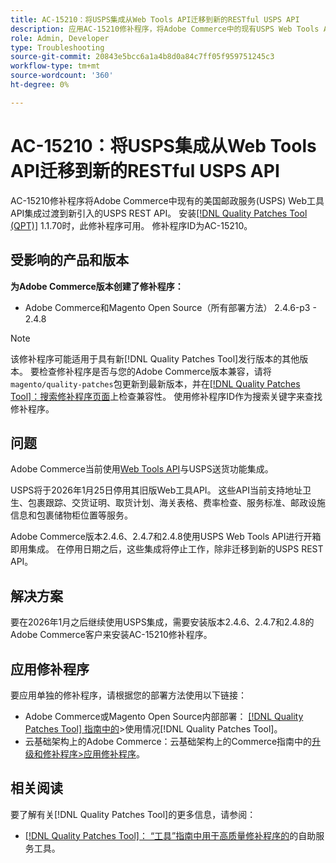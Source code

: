 ```yaml
---
title: AC-15210：将USPS集成从Web Tools API迁移到新的RESTful USPS API
description: 应用AC-15210修补程序，将Adobe Commerce中的现有USPS Web Tools API集成迁移到新引入的USPS REST API。
role: Admin, Developer
type: Troubleshooting
source-git-commit: 20843e5bcc6a1a4b8d0a84c7ff05f959751245c3
workflow-type: tm+mt
source-wordcount: '360'
ht-degree: 0%

---
```



# AC-15210：将USPS集成从Web Tools API迁移到新的RESTful USPS API

AC-15210修补程序将Adobe Commerce中现有的美国邮政服务(USPS) Web工具API集成过渡到新引入的USPS REST API。 安装[[!DNL Quality Patches Tool (QPT)]](/help/tools/quality-patches-tool/quality-patches-tool-to-self-serve-quality-patches.md) 1.1.70时，此修补程序可用。 修补程序ID为AC-15210。

## 受影响的产品和版本

**为Adobe Commerce版本创建了修补程序：**

* Adobe Commerce和Magento Open Source（所有部署方法） 2.4.6-p3 - 2.4.8

>[!NOTE]
>
>该修补程序可能适用于具有新[!DNL Quality Patches Tool]发行版本的其他版本。 要检查修补程序是否与您的Adobe Commerce版本兼容，请将`magento/quality-patches`包更新到最新版本，并在[[!DNL Quality Patches Tool]：搜索修补程序页面](https://experienceleague.adobe.com/tools/commerce-quality-patches/index.html)上检查兼容性。 使用修补程序ID作为搜索关键字来查找修补程序。

## 问题

Adobe Commerce当前使用[Web Tools API](https://www.usps.com/business/web-tools-apis/#developers)与USPS送货功能集成。

USPS将于2026年1月25日停用其旧版Web工具API。 这些API当前支持地址卫生、包裹跟踪、交货证明、取货计划、海关表格、费率检查、服务标准、邮政设施信息和包裹储物柜位置等服务。

Adobe Commerce版本2.4.6、2.4.7和2.4.8使用USPS Web Tools API进行开箱即用集成。 在停用日期之后，这些集成将停止工作，除非迁移到新的USPS REST API。

## 解决方案

要在2026年1月之后继续使用USPS集成，需要安装版本2.4.6、2.4.7和2.4.8的Adobe Commerce客户来安装AC-15210修补程序。

## 应用修补程序

要应用单独的修补程序，请根据您的部署方法使用以下链接：

* Adobe Commerce或Magento Open Source内部部署： [[!DNL Quality Patches Tool] 指南中的](/help/tools/quality-patches-tool/usage.md)>使用情况[!DNL Quality Patches Tool]。
* 云基础架构上的Adobe Commerce：云基础架构上的Commerce指南中的[升级和修补程序>应用修补程序](https://experienceleague.adobe.com/docs/commerce-cloud-service/user-guide/develop/upgrade/apply-patches.html)。

## 相关阅读

要了解有关[!DNL Quality Patches Tool]的更多信息，请参阅：

* [[!DNL Quality Patches Tool]： “工具”指南中用于高质量修补程序的](/help/tools/quality-patches-tool/quality-patches-tool-to-self-serve-quality-patches.md)的自助服务工具。